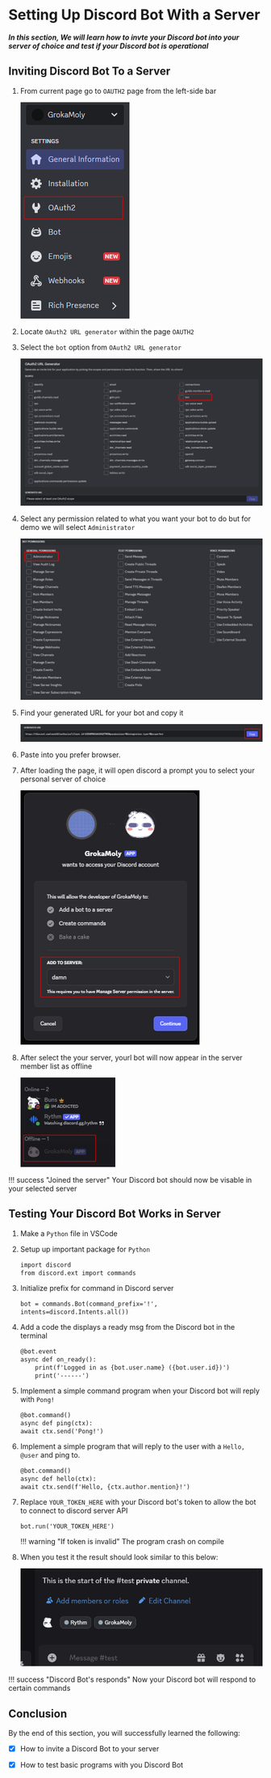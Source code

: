 # Setting Up Discord Bot With a Server

**_In this section, We will learn how to invte your Discord bot into your server of choice and test if your Discord bot is operational_**


## Inviting Discord Bot To a Server

1. From current page go to `OAUTH2` page from the left-side bar

    ![Image](./assets/tasktwo/tasktwo_p1.png "Authio")

2. Locate `OAuth2 URL generator` within the page `OAUTH2`

3. Select the `bot` option from `OAuth2 URL generator`

    ![Image](./assets/tasktwo/tasktwo_p2.png "Discord Bot Authio URL generator")

4. Select any permission related to what you want your bot to do but for demo we will select `Administrator`

    ![Image](./assets/tasktwo/tasktwo_p3.png "Discord Bot Permission")

5. Find your generated URL for your bot and copy it

    ![Image](./assets/tasktwo/tasktwo_p4.png "Bots Join Link")

6. Paste into you prefer browser.

7. After loading the page, it will open discord a prompt you to select your personal server of choice

    ![Image](./assets/tasktwo/tasktwo_p5.png "Join server")

8. After select the your server, yourl bot will now appear in the server member list as offline

    ![Image](./assets/tasktwo/tasktwo_p6.png "Server Member List")

!!! success "Joined the server"
    Your Discord bot should now be visable in your selected server


## Testing Your Discord Bot Works in Server

1. Make a `Python` file in VSCode

2. Setup up important package for `Python`

    ```
    import discord
    from discord.ext import commands
    ```

3. Initialize prefix for command in Discord server

    ``` 
    bot = commands.Bot(command_prefix='!', intents=discord.Intents.all())
    ```

4. Add a code the displays a ready msg from the Discord bot in the terminal

    ```
    @bot.event
    async def on_ready():
        print(f'Logged in as {bot.user.name} ({bot.user.id})')
        print('------')
    ```

5. Implement a simple command program when your Discord bot will reply with `Pong!`

    ```
    @bot.command()
    async def ping(ctx):
    await ctx.send('Pong!')
    ```

6. Implement a simple program that will reply to the user with a `Hello, @user` and ping to. 

    ```
    @bot.command()
    async def hello(ctx):
    await ctx.send(f'Hello, {ctx.author.mention}!')
    ```

7. Replace `YOUR_TOKEN_HERE` with your Discord bot's token to allow the bot to connect to discord server API

    ```
    bot.run('YOUR_TOKEN_HERE')
    ```

    !!! warning "If token is invalid"
        The program crash on compile

8. When you test it the result should look similar to this below:

    ![gif](./assets/tasktwo/Discord_bot_test.gif "Test Results")

!!! success "Discord Bot's responds"
    Now your Discord bot will respond to certain commands

## Conclusion

By the end of this section, you will successfully learned the following:

- [x] How to invite a Discord Bot to your server

- [x] How to test basic programs with you Discord Bot


